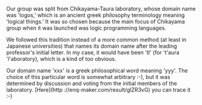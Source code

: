 Our group was split from Chikayama-Taura laboratory, whose domain name was
'logos,' which is an ancient greek philosophy terminology meaning 'logical
things.' It was so chosen because the main focus of Chikayama group when it
was launched was logic programming languages.

We followed this tradition instead of a more common method (at least in
Japanese universities) that names its domain name after the leading
professor's initial letter. In my case, it would have been 'tl' (for 't'aura
'l'aboratory), which is a kind of too obvious.

Our domain name 'xxx' is a greek philosophical word meaning 'yyy'. The choice
of this particular word is somewhat arbitrary :-), but it was determined by
discussion and voting from the initial members of the laboratory. [Here](http
://enq-maker.com/result/glZR3vG) you can trace it :-)

